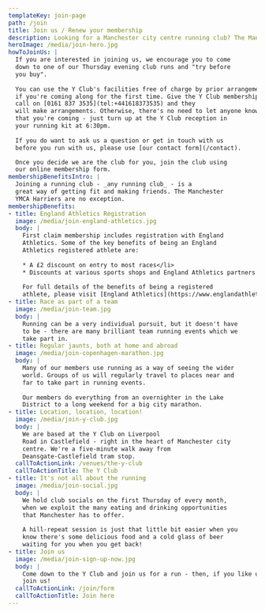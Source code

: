 ```yaml
---
templateKey: join-page
path: /join
title: Join us / Renew your membership
description: Looking for a Manchester city centre running club? The Manchester YMCA Harriers might just be the club for you!
heroImage: /media/join-hero.jpg
howToJoinUs: |
  If you are interested in joining us, we encourage you to come
  down to one of our Thursday evening club runs and "try before
  you buy".
  
  You can use the Y Club's facilities free of charge by prior arrangement
  if you're coming along for the first time. Give the Y Club membership team a
  call on [0161 837 3535](tel:+441618373535) and they
  will make arrangements. Otherwise, there's no need to let anyone know
  that you're coming - just turn up at the Y Club reception in
  your running kit at 6:30pm.
  
  If you do want to ask us a question or get in touch with us
  before you run with us, please use [our contact form](/contact).

  Once you decide we are the club for you, join the club using
  our online membership form.
membershipBenefitsIntro: |
  Joining a running club - _any running club_ - is a
  great way of getting fit and making friends. The Manchester
  YMCA Harriers are no exception.
membershipBenefits:
- title: England Athletics Registration
  image: /media/join-england-athletics.jpg
  body: |
    First claim membership includes registration with England
    Athletics. Some of the key benefits of being an England
    Athletics registered athlete are:
  
    * A £2 discount on entry to most races</li>
    * Discounts at various sports shops and England Athletics partners
    
    For full details of the benefits of being a registered
    athlete, please visit [England Athletics](https://www.englandathletics.org)
- title: Race as part of a team
  image: /media/join-team.jpg
  body: |
    Running can be a very individual pursuit, but it doesn't have
    to be - there are many brilliant team running events which we
    take part in.
- title: Regular jaunts, both at home and abroad
  image: /media/join-copenhagen-marathon.jpg
  body: |
    Many of our members use running as a way of seeing the wider
    world. Groups of us will regularly travel to places near and
    far to take part in running events.
  
    Our members do everything from an overnighter in the Lake
    District to a long weekend for a big city marathon.
- title: Location, location, location!
  image: /media/join-y-club.jpg
  body: |
    We are based at the Y Club on Liverpool
    Road in Castlefield - right in the heart of Manchester city
    centre. We're a five-minute walk away from
    Deansgate-Castlefield tram stop.
  callToActionLink: /venues/the-y-club
  callToActionTitle: The Y Club
- title: It's not all about the running
  image: /media/join-social.jpg
  body: |
    We hold club socials on the first Thursday of every month,
    when we exploit the many eating and drinking opportunities
    that Manchester has to offer.
                 
    A hill-repeat session is just that little bit easier when you
    know there's some delicious food and a cold glass of beer
    waiting for you when you get back!
- title: Join us
  image: /media/join-sign-up-now.jpg
  body: |
    Come down to the Y Club and join us for a run - then, if you like us, 
    join us!
  callToActionLink: /join/form
  callToActionTitle: Join here
---
```

